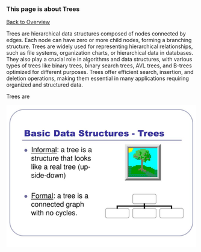 ### This page is about Trees

[Back to Overview](https://github.com/lachisholm/Data_Structure_Discovery/blob/main/Overview.md)

Trees are hierarchical data structures composed of nodes connected by edges. Each
node can have zero or more child nodes, forming a branching structure. Trees are
widely used for representing hierarchical relationships, such as file systems,
organization charts, or hierarchical data in databases. They also play a crucial role in
algorithms and data structures, with various types of trees like binary trees, binary
search trees, AVL trees, and B-trees optimized for different purposes. Trees offer
efficient search, insertion, and deletion operations, making them essential in many
applications requiring organized and structured data.

Trees are

![Trees](treepic.jpg "Trees")
